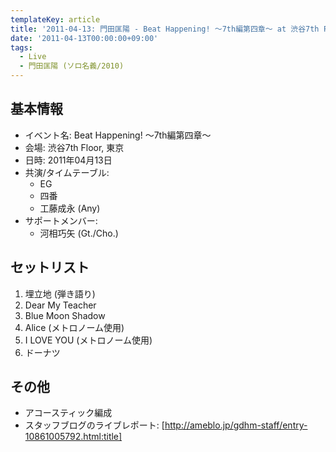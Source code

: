 ```yaml
---
templateKey: article
title: '2011-04-13: 門田匡陽 - Beat Happening! ～7th編第四章～ at 渋谷7th Floor'
date: '2011-04-13T00:00:00+09:00'
tags:
  - Live
  - 門田匡陽 (ソロ名義/2010)
---
```

## 基本情報

* イベント名: Beat Happening! ～7th編第四章～
* 会場: 渋谷7th Floor, 東京
* 日時: 2011年04月13日
* 共演/タイムテーブル:
  * EG
  * 四番
  * 工藤成永 (Any)
* サポートメンバー:
  * 河相巧矢 (Gt./Cho.)

## セットリスト

1. 埋立地 (弾き語り)
1. Dear My Teacher
1. Blue Moon Shadow
1. Alice (メトロノーム使用)
1. I LOVE YOU (メトロノーム使用)
1. ドーナツ

## その他

* アコースティック編成
* スタッフブログのライブレポート: [http://ameblo.jp/gdhm-staff/entry-10861005792.html:title]
